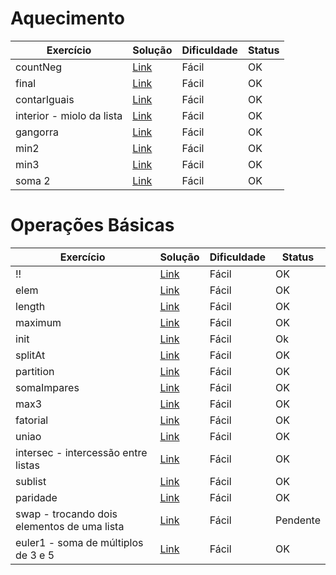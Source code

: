 # Aquecimento

| Exercício | Solução | Dificuldade | Status |
| ------ | ------ | ----- | ---- |
| countNeg | [Link](Aquecimento/countNeg.hs "Solução") | Fácil | OK
| final|  [Link](Aquecimento/final.hs "Solução") | Fácil | OK
| contarIguais | [Link](Aquecimento/contarIguais.hs "Solução") |Fácil | OK
| interior - miolo da lista | [Link](Aquecimento/interior.hs "Solução") | Fácil | OK 
| gangorra | [Link](Aquecimento/gangorra.hs "Solução") | Fácil| OK
| min2 |   [Link](Aquecimento/min2.hs "Solução")| Fácil| OK 
| min3 |  [Link](Aquecimento/min3.hs "Solução")| Fácil| OK 
| soma 2 | [Link](Aquecimento/soma2.hs "Solução") | Fácil | OK

# Operações Básicas

| Exercício | Solução | Dificuldade | Status |
| ------ | ------ | ----- | ---- |
| !! | [Link](OperaçõesBásicas/indice.hs "Solução") | Fácil | OK
| elem|  [Link](OperaçõesBásicas/elem.hs "Solução") | Fácil | OK
| length | [Link](OperaçõesBásicas/length.hs "Solução") |Fácil | OK 
| maximum | [Link](OperaçõesBásicas/maximum.hs "Solução") | Fácil | OK
| init | [Link](OperaçõesBásicas/init.hs "Solução") | Fácil | Ok
| splitAt |   [Link](OperaçõesBásicas/splitAt.hs "Solução")| Fácil | OK
| partition |  [Link](OperaçõesBásicas/partition.hs "Solução")| Fácil| OK 
| somaImpares | [Link](OperaçõesBásicas/somaImpares.hs "Solução") | Fácil | OK
| max3 | [Link](OperaçõesBásicas/max3.hs "Solução") | Fácil | OK
| fatorial|  [Link](OperaçõesBásicas/fatorial.hs "Solução") | Fácil | OK
| uniao | [Link](OperaçõesBásicas/uniao.hs "Solução") |Fácil | OK
| intersec - intercessão entre listas | [Link](OperaçõesBásicas/intersec.hs "Solução") | Fácil | OK 
| sublist | [Link](OperaçõesBásicas/sublist.hs "Solução") | Fácil | OK
| paridade |   [Link](OperaçõesBásicas/paridade.hs "Solução")| Fácil| OK
| swap - trocando dois elementos de uma lista|  [Link](OperaçõesBásicas/swap.hs "Solução")| Fácil | Pendente
| euler1 - soma de múltiplos de 3 e 5 | [Link](OperaçõesBásicas/euler1.hs "Solução") | Fácil | OK